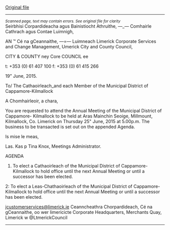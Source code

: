[Original file](https://www.limerick.ie/sites/default/files/media/documents/2017-06/Agenda%20-%20Annual%20Meeting%20of%20the%20Municipal%20District%20of%20Cappamore-Kilmallock%20-%2025th%20June%202015.pdf)

---
*<small>Scanned page, text may contain errors. See original file for clarity</small>*  
Seirbhisi Corpardideacha agus Bainistiocht Athruithe,
—_— Comhairle Cathrach agus Contae Luimnigh,

AN ™ Cé na gCeannaithe,
—=— Luimneach
Limerick Corporate Services and Change Management,
Umerick City and County Council,

CITY & COUNTY ney Core
COUNCIL ee

t: +353 (0) 61 407 100
f: +353 (0) 61 415 266

19” June, 2015.

To/ The Cathaoirleach_and each Member of the Municipal
District of Cappamore-Kilmallock

A Chomhairleoir, a chara,

You are requested to attend the Annual Meeting of the Municipal District of Cappamore-
Kilmallock to be held at Aras Mainchin Seoige, Millmount, Kilmallock, Co. Limerick on Thursday
25" June, 2015 at 5.00p.m. The business to be transacted is set out on the appended
Agenda.

Is mise le meas,

Las. Kas p
Tina Knox,
Meetings Administrator.

AGENDA

1. To elect a Cathaoirleach of the Municipal District of Cappamore-Kilmallock to hold office
until the next Annual Meeting or until a successor has been elected.

2: To elect a Leas-Chathaoirleach of the Municipal District of Cappamore-Kilmallock to hold
office until the next Annual Meeting or until a successor has been elected.

jcustomerservices@limerick.ie
Ceanncheathra Chorpardideach, Cé na gCeannaithe, oo wer limericicte
Corporate Headquarters, Merchants Quay, Limerick w @LtmerickCouncil


---
